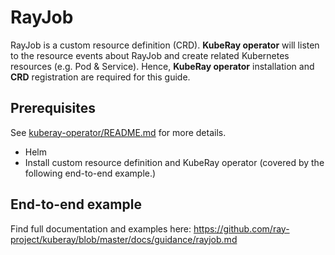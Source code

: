 # RayJob

RayJob is a custom resource definition (CRD). **KubeRay operator** will listen to the resource events about RayJob and create related Kubernetes resources (e.g. Pod & Service). Hence, **KubeRay operator** installation and **CRD** registration are required for this guide.

## Prerequisites
See [kuberay-operator/README.md](https://github.com/ray-project/kuberay/blob/master/helm-chart/kuberay-operator/README.md) for more details.
* Helm
* Install custom resource definition and KubeRay operator (covered by the following end-to-end example.)

## End-to-end example
Find full documentation and examples here: https://github.com/ray-project/kuberay/blob/master/docs/guidance/rayjob.md

